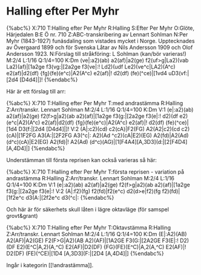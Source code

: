 # Halling efter Per Myhr

{%abc%}
X:710
T:Halling efter Per Myhr
R:Halling
S:Efter Per Myhr
O:Glöte, Härjedalen
B:E Ö nr. 710
Z:ABC-transkribering av Lennart Sohlman
N:Per Myhr (1843-1927) funäsdaling som vistades mycket i Norge. Upptecknades av Övergaard 1899 och för Svenska Låtar av Nils Andersson 1909 och Olof Andersson 1923.
N:Förslag till stråkföring: L Sohlman (kan/bör varieras!)
M:2/4
L:1/16
Q:1/4=100
K:Dm
(ve|:a2)(ab) a2(af)|a2(ge) f2(uf>g|La2)(vab La2)(af)|[1a2ge f3(vg:|[2a2ge f3(ve|:!
Ld2)(udf Le2)(ve^c|LA2)(A^c) e2(af)|d2(df) {fg}(fe)(e^c)|A2(A^c) e2(af)|!
d2(df) (fe)(^ce)|[1vd4 uD3(vf:|[2d4 [D4d4]|]!
{%endabc%}

Här är ett förslag till arr:

{%abc%}
X:710
T:Halling efter Per Myhr
T:med andrastämma
R:Halling
Z:Arr/transkr. Lennart Sohlman
M:2/4
L:1/16
Q:1/4=100
K:Dm
V:1
(e|:a2)(ab) a2(af)|a2(ge) f2(f>g|a2)(ab a2)(af)|[1a2ge f3(g:|[2a2ge f3(e|:!
d2)(df e2)(e^c|A2)(A^c) e2(af)|d2(df) {fg}(fe)(e^c)|A2(A^c) e2(af)|!
d2(df) (fe)(^ce)|[1d4 D3(f:|[2d4 [D4d4]|]!
V:2
(A|:c2)(cd) c2(cA)|F2(FG) A2(A2|c2)(cd c2)(cA)|[1F2FG A3(A:|[2F2FG A3(^c|:
A2)(Ad ^c2)(cA|E2)(EG) A2(fd)|A2(Ad) (d^c)(cA)|E2(EG) A2(fd)|!
A2(Ad) (d^c)(AG)|[1[F4A4][A,3D3](d:|[2[F4D4][A,4D4]|]
{%endabc%}

Understämman till första reprisen kan också varieras så här:

{%abc%}
X:710
T:Halling efter Per Myhr
T:första reprisen - variation på andrastämma
R:Halling
Z:Arr/transkr. Lennart Sohlman
M:2/4
L:1/16
Q:1/4=100
K:Dm
V:1
(e|:a2)(ab) a2(af)|a2(ge) f2(f>g|a2)(ab a2)(af)|[1a2ge f3(g:|[2a2ge f3(e|:!
V:2
(A|:f2)(fg) f2(fd)|f2(e^c) d2(d>e|f2)(fg f2)(fd)|[1f2e^c d3(A:|[2f2e^c d3(^c|:
{%endabc%}

Och här är för säkerhets skull låten i lägre oktavläge (för samspel grovt&grant)

{%abc%}
X:710
T:Halling efter Per Myhr 
T:Oktavstämma
R:Halling
Z:Arr/transkr. Lennart Sohlman
M:2/4
L:1/16
Q:1/4=100
K:Dm
(E|:A2)(AB) A2(AF)|A2(GE) F2(F>G|A2)(AB A2)(AF)|[1A2GE F3(G:|[2A2GE F3(E|:!
D2)(DF E2)(E^C|A,2)(A,^C) E2(AF)|D2(DF) {FG}(FE)(E^C)|A,2(A,^C) E2(AF)|!
D2(DF) (FE)(^CE)|[1D4 [A,3D3](F:|[2D4 [A,4D4]|]
{%endabc%}

Ingår i kategorin [[!andrastämma]].
